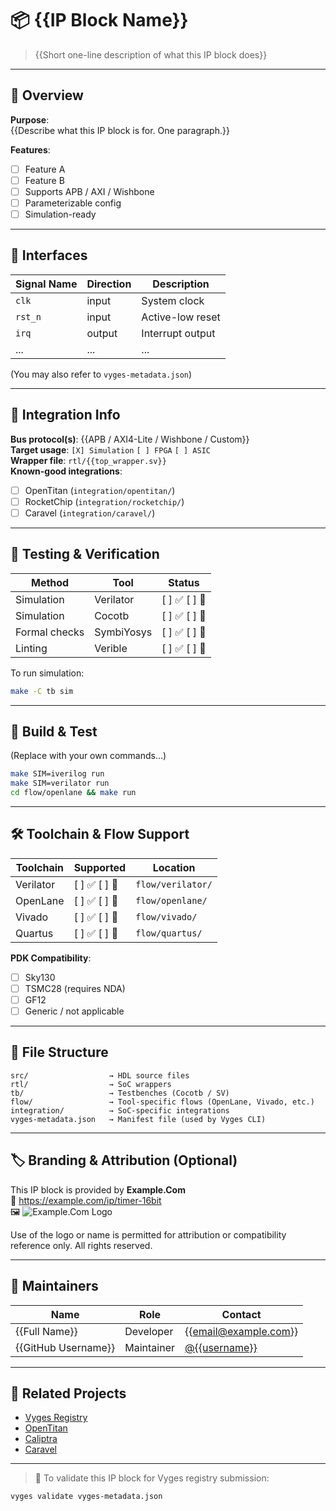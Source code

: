 <!--
README.template.md for Vyges IP Template

📌 INSTRUCTIONS:
- Replace all `{{placeholders}}` with your actual IP information.
- Use `[X]` to check supported features or flows, `[ ]` for unsupported.
- Keep table structures intact for consistency.
- This file is used by the Vyges CLI and website for registry display and validation.

🔐 LICENSE:
- You must include a separate LICENSE file (we include Apache-2.0 by default).
- In your vyges-metadata.json, set `"license": "{{SPDX License}}"` using one of:
  - `Apache-2.0` (default)
  - `MIT`
  - `BSD-3-Clause`
  - `CERN-OHL-S`
  - `Solderpad-2.1`
- For full list: https://spdx.org/licenses/

-->

# 📦 {{IP Block Name}}

> {{Short one-line description of what this IP block does}}

---

## 🧠 Overview

**Purpose**:  
{{Describe what this IP block is for. One paragraph.}}

**Features**:
- [ ] Feature A
- [ ] Feature B
- [ ] Supports APB / AXI / Wishbone
- [ ] Parameterizable config
- [ ] Simulation-ready

---

## 📐 Interfaces

| Signal Name | Direction | Description                  |
|-------------|-----------|------------------------------|
| `clk`       | input     | System clock                 |
| `rst_n`     | input     | Active-low reset             |
| `irq`       | output    | Interrupt output             |
| ...         | ...       | ...                          |

(You may also refer to `vyges-metadata.json`)

---

## 📎 Integration Info

**Bus protocol(s)**: {{APB / AXI4-Lite / Wishbone / Custom}}  
**Target usage**: `[X] Simulation` `[ ] FPGA` `[ ] ASIC`  
**Wrapper file**: `rtl/{{top_wrapper.sv}}`  
**Known-good integrations**:
- [ ] OpenTitan (`integration/opentitan/`)
- [ ] RocketChip (`integration/rocketchip/`)
- [ ] Caravel (`integration/caravel/`)

---

## 🧪 Testing & Verification

| Method         | Tool          | Status |
|----------------|---------------|--------|
| Simulation     | Verilator     | [ ] ✅ [ ] 🚫
| Simulation     | Cocotb        | [ ] ✅ [ ] 🚫
| Formal checks  | SymbiYosys    | [ ] ✅ [ ] 🚫
| Linting        | Verible       | [ ] ✅ [ ] 🚫

To run simulation:

```bash
make -C tb sim
```

---

## 🚀 Build & Test

(Replace with your own commands…)

```bash
make SIM=iverilog run
make SIM=verilator run
cd flow/openlane && make run
```

---

## 🛠 Toolchain & Flow Support

| Toolchain | Supported      | Location          |
| --------- | -------------- | ----------------- |
| Verilator | \[ ] ✅ \[ ] 🚫 | `flow/verilator/` |
| OpenLane  | \[ ] ✅ \[ ] 🚫 | `flow/openlane/`  |
| Vivado    | \[ ] ✅ \[ ] 🚫 | `flow/vivado/`    |
| Quartus   | \[ ] ✅ \[ ] 🚫 | `flow/quartus/`   |

**PDK Compatibility**:

* [ ] Sky130
* [ ] TSMC28 (requires NDA)
* [ ] GF12
* [ ] Generic / not applicable

---

## 📁 File Structure

```text
src/                  → HDL source files
rtl/                  → SoC wrappers
tb/                   → Testbenches (Cocotb / SV)
flow/                 → Tool-specific flows (OpenLane, Vivado, etc.)
integration/          → SoC-specific integrations
vyges-metadata.json   → Manifest file (used by Vyges CLI)
```

---

## 🏷 Branding & Attribution (Optional)

<!-- This section is OPTIONAL.
     If not applicable, delete it from your README.md.
     Do not leave placeholder content. -->

This IP block is provided by **Example.Com**  
🔗 https://example.com/ip/timer-16bit  
🖼 ![Example.Com Logo](https://www.example.com/assets/logo.svg)

Use of the logo or name is permitted for attribution or compatibility reference only. All rights reserved.

---

## 🤝 Maintainers

| Name                | Role       | Contact                                           |
| ------------------- | ---------- | ------------------------------------------------- |
| {{Full Name}}       | Developer  | {{[email@example.com](mailto:email@example.com)}} |
| {{GitHub Username}} | Maintainer | [@{{username}}](https://github.com/{{username}})  |

---

## 🔗 Related Projects

* [Vyges Registry](https://vyges.com)
* [OpenTitan](https://opentitan.org)
* [Caliptra](https://github.com/chipsalliance/Caliptra)
* [Caravel](https://github.com/efabless/caravel)

---

> 🧰 To validate this IP block for Vyges registry submission:

```bash
vyges validate vyges-metadata.json
```
